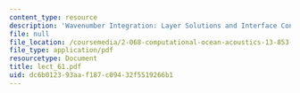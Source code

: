 ```yaml
---
content_type: resource
description: 'Wavenumber Integration: Layer Solutions and Interface Conditions'
file: null
file_location: /coursemedia/2-068-computational-ocean-acoustics-13-853-spring-2003/dc6b012393aaf187c09432f5519266b1_lect_61.pdf
file_type: application/pdf
resourcetype: Document
title: lect_61.pdf
uid: dc6b0123-93aa-f187-c094-32f5519266b1
---
```


